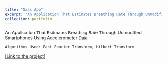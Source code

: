 ```yaml
---
title: "Saas App"
excerpt: "An Application That Estimates Breathing Rate Through Unmodified Smartphones Using Accelerometer Data"
collection: portfolio
---
```


An Application That Estimates Breathing Rate Through Unmodified Smartphones Using Accelerometer Data

`Algorithms Used: Fast Fourier Transform, Hilbert Transform`

<a href="" target="_blank">[Link to the project]</a>